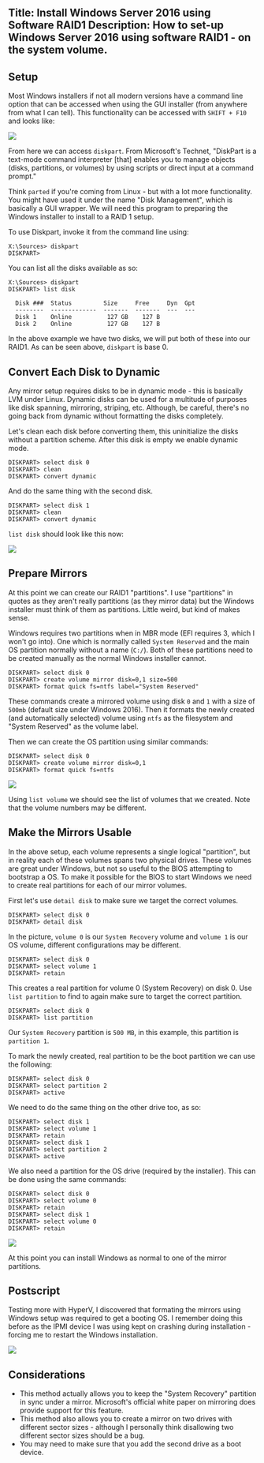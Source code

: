 Title: Install Windows Server 2016 using Software RAID1
Description: How to set-up Windows Server 2016 using software RAID1 - on the system volume.
---

## Setup

Most Windows installers if not all modern versions have a command line option that can be accessed when using the GUI installer (from anywhere from what I can tell). This functionality can be accessed with `SHIFT + F10` and looks like:

![](/content/images/2017/command-line.png)

From here we can access `diskpart`. From Microsoft's Technet, "DiskPart is a text-mode command interpreter [that] enables you to manage objects (disks, partitions, or volumes) by using scripts or direct input at a command prompt."

Think `parted` if you're coming from Linux - but with a lot more functionality. You might have used it under the name "Disk Management", which is basically a GUI wrapper. We will need this program to preparing the Windows installer to install to a RAID 1 setup.

To use Diskpart, invoke it from the command line using:

```
X:\Sources> diskpart
DISKPART> 
```

You can list all the disks available as so:

```
X:\Sources> diskpart
DISKPART> list disk

  Disk ###  Status         Size     Free     Dyn  Gpt
  --------  -------------  -------  -------  ---  ---
  Disk 1    Online          127 GB    127 B        
  Disk 2    Online          127 GB    127 B        

```
In the above example we have two disks, we will put both of these into our RAID1. As can be seen above, `diskpart` is base 0.

## Convert Each Disk to Dynamic

Any mirror setup requires disks to be in dynamic mode - this is basically LVM under Linux. Dynamic disks can be used for a multitude of purposes like disk spanning, mirroring, striping, etc. Although, be careful, there's no going back from dynamic without formatting the disks completely. 

Let's clean each disk before converting them, this uninitialize the disks without a partition scheme. After this disk is empty we enable dynamic mode.
```
DISKPART> select disk 0
DISKPART> clean
DISKPART> convert dynamic
```
And do the same thing with the second disk.
```
DISKPART> select disk 1
DISKPART> clean
DISKPART> convert dynamic
```

`list disk` should look like this now:

![](/content/images/2017/dynamic-disks.png)

## Prepare Mirrors

At this point we can create our RAID1 "partitions". I use "partitions" in quotes as they aren't really partitions (as they mirror data) but the Windows installer must think of them as partitions. Little weird, but kind of makes sense. 

Windows requires two partitions when in MBR mode (EFI requires 3, which I won't go into). One which is normally called `System Reserved` and the main OS partition normally without a name (`C:/`). Both of these partitions need to be created manually as the normal Windows installer cannot.

```
DISKPART> select disk 0
DISKPART> create volume mirror disk=0,1 size=500
DISKPART> format quick fs=ntfs label="System Reserved"

```
These commands create a mirrored volume using disk `0` and `1` with a size of `500mb` (default size under Windows 2016). Then it formats the newly created (and automatically selected) volume using `ntfs` as the filesystem and "System Reserved" as the volume label.

Then we can create the OS partition using similar commands: 
```
DISKPART> select disk 0
DISKPART> create volume mirror disk=0,1
DISKPART> format quick fs=ntfs
```

![](/content/images/2017/formatted-volumes.png)

Using `list volume` we should see the list of volumes that we created. Note that the volume numbers may be different.

## Make the Mirrors Usable

In the above setup, each volume represents a single logical "partition", but in reality each of these volumes spans two physical drives. These volumes are great under Windows, but not so useful to the BIOS attempting to bootstrap a OS. To make it possible for the BIOS to start Windows we need to create real partitions for each of our mirror volumes. 

First let's use `detail disk` to make sure we target the correct volumes.
```
DISKPART> select disk 0
DISKPART> detail disk
```

In the picture, `volume 0` is our `System Recovery` volume and `volume 1` is our OS volume, different configurations may be different.

```
DISKPART> select disk 0
DISKPART> select volume 1
DISKPART> retain
```
This creates a real partition for volume 0 (System Recovery) on disk 0. Use `list partition` to find to again make sure to target the correct partition.

```
DISKPART> select disk 0
DISKPART> list partition
```

Our `System Recovery` partition is `500 MB`, in this example, this partition is `partition 1`.

To mark the newly created, real partition to be the boot partition we can use the following:
```
DISKPART> select disk 0
DISKPART> select partition 2
DISKPART> active
```
We need to do the same thing on the other drive too, as so:

```
DISKPART> select disk 1
DISKPART> select volume 1
DISKPART> retain
DISKPART> select disk 1
DISKPART> select partition 2
DISKPART> active
```

We also need a partition for the OS drive (required by the installer). This can be done using the same commands:

```
DISKPART> select disk 0
DISKPART> select volume 0
DISKPART> retain
DISKPART> select disk 1
DISKPART> select volume 0
DISKPART> retain
```

![](/content/images/2017/installed.png)

At this point you can install Windows as normal to one of the mirror partitions.

## Postscript

Testing more with HyperV, I discovered that formating the mirrors using Windows setup was required to get a booting OS. I remember doing this before as the IPMI device I was using kept on crashing during installation - forcing me to restart the Windows installation.

![](/content/images/2017/formatting-drives.gif)

## Considerations

- This method actually allows you to keep the "System Recovery" partition in sync under a mirror. Microsoft's official white paper on mirroring does provide support for this feature.
- This method also allows you to create a mirror on two drives with different sector sizes - although I personally think disallowing two different sector sizes should be a bug.
- You may need to make sure that you add the second drive as a boot device.